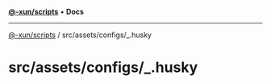 [**@-xun/scripts**](../../../../README.md) • **Docs**

***

[@-xun/scripts](../../../../README.md) / src/assets/configs/\_.husky

# src/assets/configs/\_.husky
